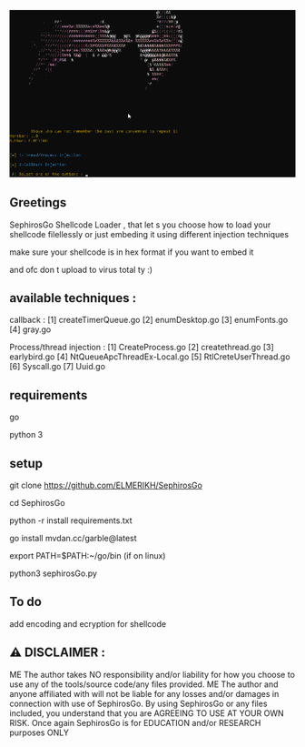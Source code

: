 ![alt text](pic.png)

Greetings
-----------------

SephirosGo  Shellcode Loader , that let s you choose how to load your shellcode filellessly or just embeding it using different injection techniques

make sure your shellcode is in hex format if you want to embed it 

and ofc don t upload to virus total ty :)

available techniques :
------

callback :
            [1] createTimerQueue.go
            [2] enumDesktop.go
            [3] enumFonts.go
            [4] gray.go

Process/thread injection :
            [1] CreateProcess.go
            [2] createthread.go
            [3] earlybird.go
            [4] NtQueueApcThreadEx-Local.go
            [5] RtlCreteUserThread.go
            [6] Syscall.go
            [7] Uuid.go


requirements
-----------
go 

python 3

setup
----------
git clone https://github.com/ELMERIKH/SephirosGo

cd SephirosGo

python -r install requirements.txt

go install mvdan.cc/garble@latest

export PATH=$PATH:~/go/bin (if on linux)

python3 sephirosGo.py

To do 
----------

add encoding and ecryption for shellcode

⚠️ DISCLAIMER :
----------------------
ME The author takes NO responsibility and/or liability for how you choose to use any of the tools/source code/any files provided. ME The author and anyone affiliated with will not be liable for any losses and/or damages in connection with use of SephirosGo. By using SephirosGo or any files included, you understand that you are AGREEING TO USE AT YOUR OWN RISK. Once again SephirosGo is for EDUCATION and/or RESEARCH purposes ONLY
